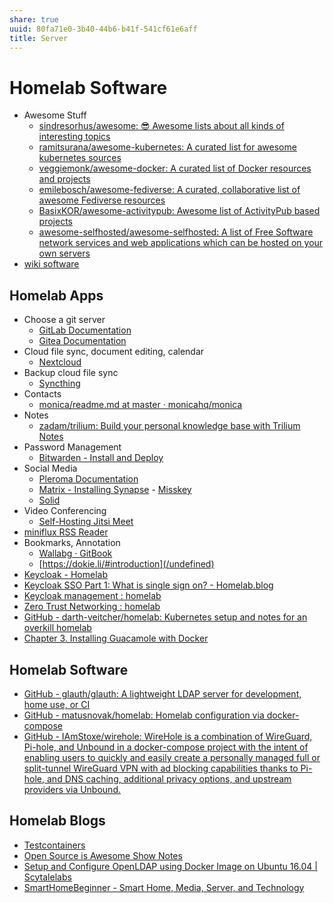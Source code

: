 ```yaml
---
share: true
uuid: 80fa71e0-3b40-44b6-b41f-541cf61e6aff
title: Server
---
```

# Homelab Software

* Awesome Stuff
  * [sindresorhus/awesome: 😎 Awesome lists about all kinds of interesting topics](https://github.com/sindresorhus/awesome)
  * [ramitsurana/awesome-kubernetes: A curated list for awesome kubernetes sources](https://github.com/ramitsurana/awesome-kubernetes)
  * [veggiemonk/awesome-docker: A curated list of Docker resources and projects](https://github.com/veggiemonk/awesome-docker)
  * [emilebosch/awesome-fediverse: A curated, collaborative list of awesome Fediverse resources](https://github.com/emilebosch/awesome-fediverse)
  * [BasixKOR/awesome-activitypub: Awesome list of ActivityPub based projects](https://github.com/BasixKOR/awesome-activitypub)
  * [awesome-selfhosted/awesome-selfhosted: A list of Free Software network services and web applications which can be hosted on your own servers](https://github.com/awesome-selfhosted/awesome-selfhosted)
* [wiki software](/undefined)

## Homelab Apps

  - Choose a git server
    - [GitLab Documentation](https://docs.gitlab.com/)
    - [Gitea Documentation](https://docs.gitea.io/en-us/)
  - Cloud file sync, document editing, calendar
  	- [Nextcloud](https://nextcloud.com/)
  - Backup cloud file sync
  	- [Syncthing](https://syncthing.net/)
  - Contacts
    - [monica/readme.md at master · monicahq/monica](https://github.com/monicahq/monica/blob/master/docs/installation/readme.md)
  - Notes
  	- [zadam/trilium: Build your personal knowledge base with Trilium Notes](https://github.com/zadam/trilium)
  - Password Management
  	- [Bitwarden - Install and Deploy](https://bitwarden.com/help/article/install-on-premise/)
  - Social Media
      - [Pleroma Documentation](https://docs-develop.pleroma.social/backend/installation/otp_en/)
      - [Matrix - Installing Synapse](https://matrix.org/docs/guides/installing-synapse)
			- [Misskey](https://misskey.io/docs/)
      - [Solid](https://solidproject.org//self-hosting/nss)
  - Video Conferencing
      - [Self-Hosting Jitsi Meet](https://jitsi.github.io/handbook/docs/devops-guide/devops-guide-start)
  - [miniflux RSS Reader](https://miniflux.app/docs/)
  - Bookmarks, Annotation
      - [Wallabg · GitBook](https://doc.wallabag.org/en/)
      - [https://dokie.li/#introduction](/undefined)
- [Keycloak - Homelab](https://jamesveitch.com/homelab/02.idam/02.keycloak/)
- [Keycloak SSO Part 1: What is single sign on? - Homelab.blog](https://homelab.blog/blog/security/keycloak-part-1-what-is-sso/)
- [Keycloak management : homelab](https://www.reddit.com/r/homelab/comments/g1x8v8/keycloak_management/)
- [Zero Trust Networking : homelab](https://www.reddit.com/r/homelab/comments/dz1gsw/zero_trust_networking/)
- [GitHub - darth-veitcher/homelab: Kubernetes setup and notes for an overkill homelab](https://github.com/darth-veitcher/homelab)
- [Chapter 3. Installing Guacamole with Docker](http://guacamole.apache.org/doc/gug/guacamole-docker.html)

## Homelab Software

* [GitHub - glauth/glauth: A lightweight LDAP server for development, home use, or CI](https://github.com/glauth/glauth)
* [GitHub - matusnovak/homelab: Homelab configuration via docker-compose](https://github.com/matusnovak/homelab)
* [GitHub - IAmStoxe/wirehole: WireHole is a combination of WireGuard, Pi-hole, and Unbound in a docker-compose project with the intent of enabling users to quickly and easily create a personally managed full or split-tunnel WireGuard VPN with ad blocking capabilities thanks to Pi-hole, and DNS caching, additional privacy options, and upstream providers via Unbound.](https://github.com/IAmStoxe/wirehole)

## Homelab Blogs

* [Testcontainers](https://www.testcontainers.org/)
* [Open Source is Awesome Show Notes](https://shownotes.opensourceisawesome.com/)
* [Setup and Configure OpenLDAP using Docker Image on Ubuntu 16.04 | Scytalelabs](https://scytalelabs.com/setup-and-configure-openldap-using-docker-image-on-ubuntu-16-04/)
* [SmartHomeBeginner - Smart Home, Media, Server, and Technology](https://www.smarthomebeginner.com/)